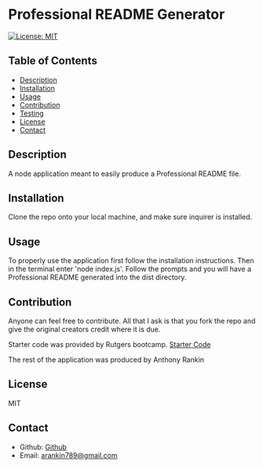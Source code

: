 # Professional README Generator

  [![License: MIT](https://img.shields.io/badge/License-MIT-yellow.svg)](https://opensource.org/licenses/MIT)   

  ## Table of Contents
  * [Description](#description)
  * [Installation](#instructions)
  * [Usage](#usage)
  * [Contribution](#contribution)
  * [Testing](#test)
  * [License](#license)
  * [Contact](#contact)


  ## Description 
  A node application meant to easily produce a Professional README file. 

  ## Installation
  Clone the repo onto your local machine, and make sure inquirer is installed. 

  ## Usage
  To properly use the application first follow the installation instructions.  Then in the terminal enter 'node index.js'.  Follow the prompts and you will have a Professional README generated into the dist directory. 

  ## Contribution 
  Anyone can feel free to contribute.  All that I ask is that you fork the repo and give the original creators credit where it is due.  

  Starter code was provided by Rutgers bootcamp. [Starter Code](https://github.com/coding-boot-camp/potential-enigma)

  The rest of the application was produced by Anthony Rankin

  ## License
  MIT

  ## Contact 
  - Github: [Github](https://github.com/Arankin7)
  - Email: arankin789@gmail.com
